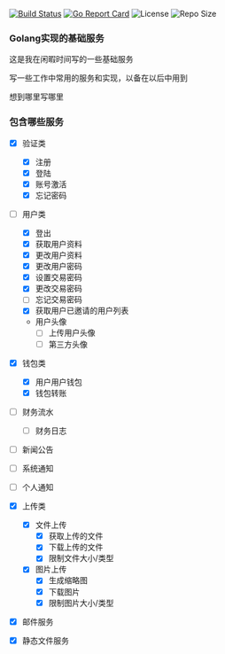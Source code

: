 [![Build Status](https://travis-ci.com/axetroy/go-server.svg?branch=master)](https://travis-ci.com/axetroy/go-server)
[![Go Report Card](https://goreportcard.com/badge/github.com/axetroy/go-server)](https://goreportcard.com/report/github.com/axetroy/go-server)
![License](https://img.shields.io/github/license/axetroy/go-server.svg)
![Repo Size](https://img.shields.io/github/repo-size/axetroy/go-server.svg)

### Golang实现的基础服务

这是我在闲暇时间写的一些基础服务

写一些工作中常用的服务和实现，以备在以后中用到

想到哪里写哪里

### 包含哪些服务

- [x] 验证类
  - [x] 注册
  - [x] 登陆
  - [x] 账号激活
  - [x] 忘记密码
  
- [ ] 用户类
  - [x] 登出
  - [x] 获取用户资料
  - [x] 更改用户资料
  - [x] 更改用户密码
  - [x] 设置交易密码
  - [x] 更改交易密码
  - [ ] 忘记交易密码
  - [x] 获取用户已邀请的用户列表
  - 用户头像
    - [ ] 上传用户头像
    - [ ] 第三方头像
  
- [x] 钱包类
  - [x] 用户用户钱包
  - [x] 钱包转账
  
- [ ] 财务流水
  - [ ] 财务日志

- [ ] 新闻公告
- [ ] 系统通知
- [ ] 个人通知
  
- [x] 上传类
  - [x] 文件上传
    - [x] 获取上传的文件
    - [x] 下载上传的文件
    - [x] 限制文件大小/类型
  - [x] 图片上传
    - [x] 生成缩略图
    - [x] 下载图片
    - [x] 限制图片大小/类型
    
- [x] 邮件服务
  
- [x] 静态文件服务